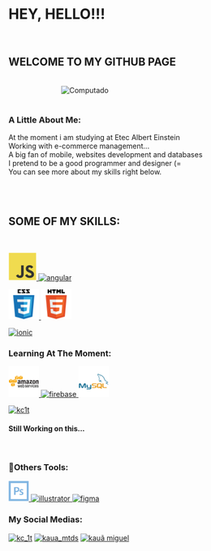 
<h1>HEY, HELLO!!!</h1>

<br>

<h2>WELCOME TO MY GITHUB PAGE </h2>
<br>
 <img src="https://raw.githubusercontent.com/MicaelliMedeiros/micaellimedeiros/master/image/computer-illustration.png" min-width="400px" max-width="400px" width="400px" align="right" alt="Computado">
 <br>
 <br>
 <h3> A Little About Me: </h3>

<p align="left">
  At the moment i am studying at Etec Albert Einstein <br>
  Working with e-commerce management... <br>
  A big fan of mobile, websites development and databases <br>
  I pretend to be a good programmer and designer (= <br>
  You can see more about my skills right below.
</p>
 <!--<H4> My Behance(Some of My Photoshop Desings): <a href="https://www.behance.net/Kc_16?tracking_source=search_users%7Ckau%C3%A3%20miguel">Kauã Miguel Behance</a> </h4> --> 
<br>
<br>

<H2> SOME OF MY SKILLS: </H2>
<br>
<p align="left">  
 <a href="https://developer.mozilla.org/en-US/docs/Web/JavaScript" target="_blank" rel="noreferrer"> <img src="https://raw.githubusercontent.com/devicons/devicon/master/icons/javascript/javascript-original.svg" alt="javascript" width="55" height="55"/> <a href="https://angular.io" target="_blank" rel="noreferrer"> <img src="https://angular.io/assets/images/logos/angular/angular.svg" alt="angular" width="60" height="60"/></a>
 </p>
 
<p align="left">
 
<a href="https://www.w3schools.com/css/" target="_blank" rel="noreferrer"> <img src="https://raw.githubusercontent.com/devicons/devicon/master/icons/css3/css3-original-wordmark.svg" alt="css3" width="60" height="60"/> </a>
<a href="https://www.w3.org/html/" target="_blank" rel="noreferrer"> 
<img src="https://raw.githubusercontent.com/devicons/devicon/master/icons/html5/html5-original-wordmark.svg" alt="html5" width="60" height="60"/> </a> 
<br>
</p>

<a href="https://ionicframework.com" target="_blank" rel="noreferrer"> <img src="https://upload.wikimedia.org/wikipedia/commons/d/d1/Ionic_Logo.svg" alt="ionic" width="60" height="60"/> </a>  


<h3 align="left">Learning At The Moment:</h3>
<p align="left"> 
<a href="https://aws.amazon.com" target="_blank" rel="noreferrer"> <img src="https://raw.githubusercontent.com/devicons/devicon/master/icons/amazonwebservices/amazonwebservices-original-wordmark.svg" alt="aws" width="60" height="60"/> </a>
<a href="https://firebase.google.com/" target="_blank" rel="noreferrer"> <img src="https://www.vectorlogo.zone/logos/firebase/firebase-icon.svg" alt="firebase" width="60" height="60"/> </a>
<a href="https://www.mysql.com/" target="_blank" rel="noreferrer"> <img src="https://raw.githubusercontent.com/devicons/devicon/master/icons/mysql/mysql-original-wordmark.svg" alt="mysql" width="60" height="60"/> </a>
</p>

[![kc1t](https://github-readme-stats.vercel.app/api/top-langs/?username=iuricode&hide=html&layout=compact=true&theme=dracula)](https://github.com/anuraghazra/github-readme-stats)

<!--
[![kc1t](https://github-readme-stats.vercel.app/api/top-langs/?username=iuricode&hide=html&layout=compact&theme=default)](https://github.com/anuraghazra/github-readme-stats)

 <br>
 
<img src="https://img.shields.io/badge/JavaScript-323330?style=for-the-badge&logo=javascript&logoColor=F7DF1E" />
<img src="https://img.shields.io/badge/Angular-DD0031?style=for-the-badge&logo=angular&logoColor=white" />
<img src="https://img.shields.io/badge/HTML5-E34F26?style=for-the-badge&logo=html5&logoColor=white" /> 
<img src="https://img.shields.io/badge/CSS3-1572B6?style=for-the-badge&logo=css3&logoColor=white" />
<h4> Ionic, Some Frameworks and other...</h4>

Learning at the Moment:
<p align="left">
 <a> 
  <img src="https://img.shields.io/badge/PHP-777BB4?style=for-the-badge&logo=php&logoColor=white "/> 
 </a>
 
  <a>
<img src="https://img.shields.io/badge/C%23-239120?style=for-the-badge&logo=c-sharp&logoColor=white"/>
 </a>
 
 <a>
  <img src="https://img.shields.io/badge/MySQL-00000F?style=for-the-badge&logo=mysql&logoColor=white" /> 
 </a>
  
 <a>
 <img src= "https://img.shields.io/badge/Python-14354C?style=for-the-badge&logo=python&logoColor=white" />
 </a>
 </p>
-->
<H4> Still Working on this... </H4>


<br>
<!-- HALF -->


<p align="lfet">
 <H3>💼Others Tools: </H3> <a href="https://www.photoshop.com/en" target="_blank" rel="noreferrer"> <img src="https://raw.githubusercontent.com/devicons/devicon/master/icons/photoshop/photoshop-line.svg" alt="photoshop" width="40" height="40"/> 
 </a>
 <a href="https://www.adobe.com/in/products/illustrator.html" target="_blank" rel="noreferrer"> <img src="https://www.vectorlogo.zone/logos/adobe_illustrator/adobe_illustrator-icon.svg" alt="illustrator" width="40" height="40"/> </a>
 <a href="https://www.figma.com/" target="_blank" rel="noreferrer"> <img src="https://www.vectorlogo.zone/logos/figma/figma-icon.svg" alt="figma" width="40" height="40"/> </a>

</p>




<h3 align="left">My Social Medias:</h3>
<p align="left">
<a href="https://twitter.com/kc_1t" target="blank"><img align="center" src="https://raw.githubusercontent.com/rahuldkjain/github-profile-readme-generator/master/src/images/icons/Social/twitter.svg" alt="kc_1t" height="30" width="40" /></a>
<a href="https://instagram.com/kaua_mtds" target="blank"><img align="center" src="https://raw.githubusercontent.com/rahuldkjain/github-profile-readme-generator/master/src/images/icons/Social/instagram.svg" alt="kaua_mtds" height="30" width="40" /></a>
<a href="https://www.behance.net/Kc_16?tracking_source=search_users%7CKau%C3%A3%20Miguel" target="blank"><img align="center" src="https://raw.githubusercontent.com/rahuldkjain/github-profile-readme-generator/master/src/images/icons/Social/behance.svg" alt="kauã miguel" height="30" width="40" /></a>
</p>
